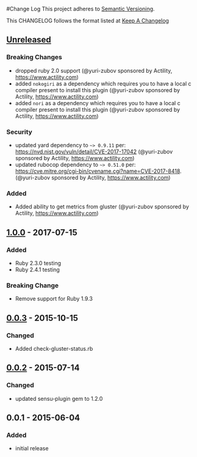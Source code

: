 #Change Log
This project adheres to [Semantic Versioning](http://semver.org/).

This CHANGELOG follows the format listed at [Keep A Changelog](http://keepachangelog.com/)

## [Unreleased]
### Breaking Changes
- dropped ruby 2.0 support (@yuri-zubov sponsored by Actility, https://www.actility.com)
- added `nokogiri` as a dependency which requires you to have a local c compiler present to install this plugin (@yuri-zubov sponsored by Actility, https://www.actility.com)
- added `nori` as a dependency which requires you to have a local c compiler present to install this plugin (@yuri-zubov sponsored by Actility, https://www.actility.com)

### Security
- updated yard dependency to `~> 0.9.11` per: https://nvd.nist.gov/vuln/detail/CVE-2017-17042 (@yuri-zubov sponsored by Actility, https://www.actility.com)
- updated rubocop dependency to `~> 0.51.0` per: https://cve.mitre.org/cgi-bin/cvename.cgi?name=CVE-2017-8418. (@yuri-zubov sponsored by Actility, https://www.actility.com)

### Added
- Added ability to get metrics from gluster (@yuri-zubov sponsored by Actility, https://www.actility.com)

## [1.0.0] - 2017-07-15
### Added
- Ruby 2.3.0 testing
- Ruby 2.4.1 testing

### Breaking Change
- Remove support for Ruby 1.9.3

## [0.0.3] - 2015-10-15
### Changed
- Added check-gluster-status.rb

## [0.0.2] - 2015-07-14
### Changed
- updated sensu-plugin gem to 1.2.0

## 0.0.1 - 2015-06-04

### Added
- initial release

[Unreleased]: https://github.com/sensu-plugins/sensu-plugins-gluster/compare/1.0.0...HEAD
[1.0.0]: https://github.com/sensu-plugins/sensu-plugins-gluster/compare/0.0.3...1.0.0
[0.0.3]: https://github.com/sensu-plugins/sensu-plugins-gluster/compare/0.0.2...0.0.3
[0.0.2]: https://github.com/sensu-plugins/sensu-plugins-gluster/compare/0.0.1...0.0.2
